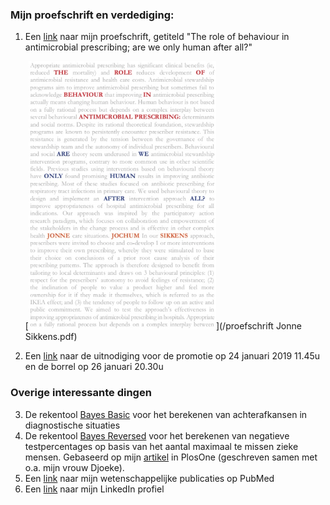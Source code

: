 <!-- # Welkom op de persoonlijke site van Jonne Sikkens. U kunt hier het volgende vinden: -->

### Mijn proefschrift en verdediging:
1. Een <a href="proefschrift Jonne Sikkens.pdf" target="_blank">link</a> naar mijn proefschrift, getiteld "The role of behaviour in antimicrobial prescribing; are we only human after all?"

    [<img src="20181219 Cover proefschrift groot.jpg" alt="cover proefschrift" width="300"/>](/proefschrift Jonne Sikkens.pdf)
    <!-- [![cover proefschrift](/20181219 Cover proefschrift groot.jpg =300x)](/proefschrift Jonne Sikkens.pdf)-->

2. Een <a href="Uitnodiging promotie en borrel.pdf" target="_blank">link</a> naar de uitnodiging voor de promotie op 24 januari 2019 11.45u en de borrel op 26 januari 20.30u

### Overige interessante dingen
3. De rekentool <a href="https://jonne.shinyapps.io/BayesBasic/" target="_blank">Bayes Basic</a> voor het berekenen van achterafkansen in diagnostische situaties
4. De rekentool <a href="https://jonne.shinyapps.io/BayesReverse/" target="_blank">Bayes Reversed</a> voor het berekenen van negatieve testpercentages op basis van het aantal maximaal te missen zieke mensen. Gebaseerd op mijn [artikel](https://https://journals.plos.org/plosone/article?id=10.1371/journal.pone.0150891) in PlosOne (geschreven samen met o.a. mijn vrouw Djoeke).
5. Een <a href="https://www.ncbi.nlm.nih.gov/pubmed/?term=sikkens%20jj%5BAuthor%5D&cmd=DetailsSearch" target="_blank">link</a> naar mijn wetenschappelijke publicaties op PubMed
6. Een <a href="https://www.linkedin.com/in/jonnesikkens/" target="_blank">link</a> naar mijn LinkedIn profiel
